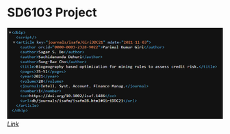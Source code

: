 # SD6103 Project


![screen of sample xml data](assets\test_xml_screenshot.png)
*[Link](https://dblp.uni-trier.de/rec/journals/isafm/GiriDDC21.xml)*